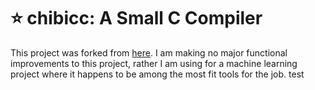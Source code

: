 # :star: chibicc: A Small C Compiler
This project was forked from [here](https://github.com/rui314/chibicc).  I am
making no major functional improvements to this project, rather I am using for a
machine learning project where it happens to be among the most fit tools for the
job. test
